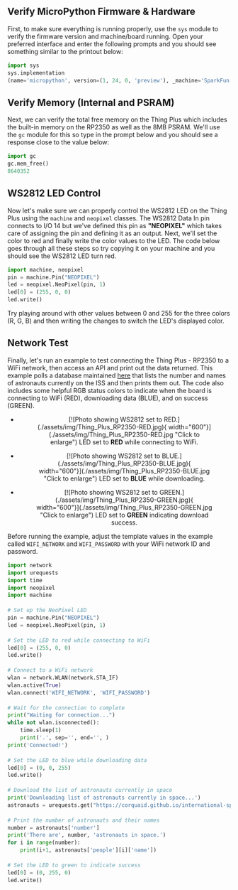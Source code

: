 



## Verify MicroPython Firmware & Hardware

First, to make sure everything is running properly, use the <code>sys</code> module to verify the firmware version and machine/board running. Open your preferred interface and enter the following prompts and you should see something similar to the printout below:

``` py
import sys
sys.implementation
(name='micropython', version=(1, 24, 0, 'preview'), _machine='SparkFun Thing Plus RP2350 with RP2350', _mpy=7942)
```

## Verify Memory (Internal and PSRAM)

Next, we can verify the total free memory on the Thing Plus which includes the built-in memory on the RP2350 as well as the 8MB PSRAM. We'll use the <code>gc</code> module for this so type in the prompt below and you should see a response close to the value below:

``` py
import gc
gc.mem_free()
8640352
```

## WS2812 LED Control

Now let's make sure we can properly control the WS2812 LED on the Thing Plus using the <code>machine</code> and <code>neopixel</code> classes. The WS2812 Data In pin connects to I/O 14 but we've defined this pin as <b>"NEOPIXEL"</b> which takes care of assigning the pin and defining it as an output. Next, we'll set the color to red and finally write the color values to the LED. The code below goes through all these steps so try copying it on your machine and you should see the WS2812 LED turn red.

``` py
import machine, neopixel
pin = machine.Pin("NEOPIXEL")
led = neopixel.NeoPixel(pin, 1)
led[0] = (255, 0, 0)
led.write()
```

Try playing around with other values between 0 and 255 for the three colors (R, G, B) and then writing the changes to switch the LED's displayed color.

## Network Test

Finally, let's run an example to test connecting the Thing Plus - RP2350 to a WiFi network, then access an API and print out the data returned. This example polls a database maintained [here](https://corquaid.github.io/international-space-station-APIs/JSON/people-in-space.json) that lists the number and names of astronauts currently on the ISS and then prints them out. The code also includes some helpful RGB status colors to indicate when the board is connecting to WiFi (RED), downloading data (BLUE), and on success (GREEN).

<div class="grid cards hide col-4" markdown align="center">

-	<figure markdown>
	[![Photo showing WS2812 set to RED.](./assets/img/Thing_Plus_RP2350-RED.jpg){ width="600"}](./assets/img/Thing_Plus_RP2350-RED.jpg "Click to enlarge")
	<fig caption>LED set to <b>RED</b> while connecting to WiFi.</fig caption>
	</figure>

-	<figure markdown>
	[![Photo showing WS2812 set to BLUE.](./assets/img/Thing_Plus_RP2350-BLUE.jpg){ width="600"}](./assets/img/Thing_Plus_RP2350-BLUE.jpg "Click to enlarge")
	<fig caption>LED set to <b>BLUE</b> while downloading.</fig caption>
	</figure>

-	<figure markdown>
	[![Photo showing WS2812 set to GREEN.](./assets/img/Thing_Plus_RP2350-GREEN.jpg){ width="600"}](./assets/img/Thing_Plus_RP2350-GREEN.jpg "Click to enlarge")
	<fig caption>LED set to <b>GREEN</b> indicating download success.</fig caption>
	</figure>
</div>

Before running the example, adjust the template values in the example called <code>WIFI_NETWORK</code> and <code>WIFI_PASSWORD</code> with your WiFi network ID and password.

``` py
import network
import urequests
import time
import neopixel
import machine

# Set up the NeoPixel LED
pin = machine.Pin("NEOPIXEL")
led = neopixel.NeoPixel(pin, 1)

# Set the LED to red while connecting to WiFi
led[0] = (255, 0, 0)
led.write()

# Connect to a WiFi network
wlan = network.WLAN(network.STA_IF)
wlan.active(True)
wlan.connect('WIFI_NETWORK', 'WIFI_PASSWORD')

# Wait for the connection to complete
print("Waiting for connection...")
while not wlan.isconnected():
	time.sleep(1)
	print('.', sep='', end='', )
print('Connected!')

# Set the LED to blue while downloading data
led[0] = (0, 0, 255)
led.write()

# Download the list of astronauts currently in space
print('Downloading list of astronauts currently in space...')
astronauts = urequests.get("https://corquaid.github.io/international-space-station-APIs/JSON/people-in-space.json").json()

# Print the number of astronauts and their names
number = astronauts['number']
print('There are', number, 'astronauts in space.')
for i in range(number):
    print(i+1, astronauts['people'][i]['name'])

# Set the LED to green to indicate success
led[0] = (0, 255, 0)
led.write()

```
